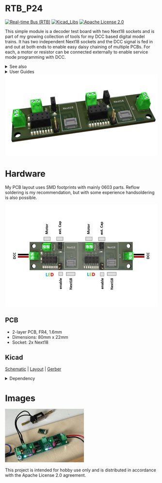 # RTB_P24
[![Real-time Bus (RTB)](https://img.shields.io/badge/RTB_Project-FF6699)](https://www.rtb4dcc.de)
[![Kicad_Libs](https://img.shields.io/badge/Kicad_Libs-29C7FF)](https://github.com/git4dcc/RTB_SamacSys)
[![Apache License 2.0](https://img.shields.io/badge/license-Apache%20License%202.0-lightgray)](https://www.apache.org/licenses/LICENSE-2.0)

This simple module is a decoder test board with two Next18 sockets and is part of my growing collection of tools for my DCC based digital model trains. It has two independent Next18 sockets and the DCC signal is fed in and out at both ends to enable easy daisy chaining of multiple PCBs. For each, a motor or resistor can be connected externally to enable service mode programming with DCC.

<details>
<summary>See also</summary>

- [RTB_P21](https://github.com/git4dcc/RTB_P21)

</details>

<details>
<summary>User Guides</summary>

- User Guide - DE (to be done)
- User Guide - EN (to be done)

</details>

<img src=supplemental/images/P24_main.jpg>

# Hardware
My PCB layout uses SMD footprints with mainly 0603 parts. Reflow soldering is my recommendation, but with some experience handsoldering is also possible.

<img src=supplemental/images/P24_top_connect.jpg>

## PCB
- 2-layer PCB, FR4, 1.6mm
- Dimensions: 80mm x 22mm
- Socket: 2x Next18

## Kicad
[Schematic](doc/P24_schematic.pdf) | [Layout](doc/P24_layout.pdf) | [Gerber](gerber)

<details>
<summary>Dependency</summary>
<br>

:yellow_circle: Requires my Kicad project library [RTB_SamacSys](https://github.com/git4dcc/RTB_SamacSys) in the same directory tree.

</details>

# Images
<img src=supplemental/images/P24_usecase.jpg width=260>

This project is intended for hobby use only and is distributed in accordance with the Apache License 2.0 agreement.
